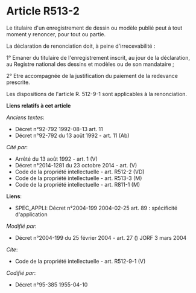 # Article R513-2

Le titulaire d'un enregistrement de dessin ou modèle publié peut à tout moment y renoncer, pour tout ou partie. 

La déclaration de renonciation doit, à peine d'irrecevabilité : 

1° Emaner du titulaire de l'enregistrement inscrit, au jour de la déclaration, au Registre national des dessins et modèles ou
de son mandataire ; 

2° Etre accompagnée de la justification du paiement de la redevance prescrite. 

Les dispositions de l'article R. 512-9-1 sont applicables à la renonciation.

**Liens relatifs à cet article**

_Anciens textes_:

  - Décret n°92-792 1992-08-13 art. 11
  - Décret n°92-792 du 13 août 1992 - art. 11 (Ab)

_Cité par_:

  - Arrêté du 13 août 1992 - art. 1 (V)
  - Décret n°2014-1281 du 23 octobre 2014 - art. (V)
  - Code de la propriété intellectuelle - art. R512-2 (VD)
  - Code de la propriété intellectuelle - art. R513-3 (M)
  - Code de la propriété intellectuelle - art. R811-1 (M)

**Liens**:

  - SPEC_APPLI: Décret n°2004-199 2004-02-25 art. 89 : spécificité d'application

_Modifié par_:

  - Décret n°2004-199 du 25 février 2004 - art. 27 () JORF 3 mars 2004

_Cite_:

  - Code de la propriété intellectuelle - art. R512-9-1 (V)

_Codifié par_:

  - Décret n°95-385 1955-04-10
